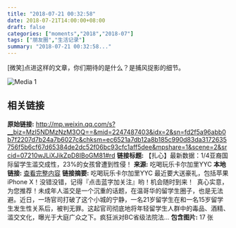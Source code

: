 ```yaml
---
title: "2018-07-21 00:32:58"
date: 2018-07-21T14:00:00+08:00
draft: false
categories: ["moments","2018","2018-07"]
tags: ["朋友圈","生活记录"]
summary: "2018-07-21 00:32:58..."
---
```


[微笑]点进这样的文章，你们期待的是什么？是捕风捉影的细节。

![Media 1](/Moments/photos/2018-07-21/201807210032580.jpg)

## 相关链接

**原始链接:** http://mp.weixin.qq.com/s?__biz=MzI5NDMzNzM3OQ==&mid=2247487403&idx=2&sn=fd2f5a96abb0b7f2207d7b24a7b6027c&chksm=ec6521a7db12a8b185c990d83da3172635756f5b6cf67d65384de2dc52f06bc93cfc1aff5dee&mpshare=1&scene=2&srcid=07210wJLiXJikZpD8IBoGM81#rd
**链接标题:** 【扎心】最新数据：1/4亚裔国际留学生滥交成性，23%的女孩曾遭到性侵！
**来源:** 吃喝玩乐卡尔加里YYC
**本地链接:** [查看完整内容](/link_content/2018/07/2018-07-21-4/link_content/)
**链接摘要:** 吃喝玩乐卡尔加里YYC 最近要大送豪礼，包括苹果 iPhone X！没错没错，记得『点击蓝字加关注』哟！机会随时到来！  真心实意，为您推荐！未成年人滥交是一个沉重的话题，在温哥华的留学生圈子，也是无法避。近日，一场官司打破了这个小城的宁静，一名21岁留学生在和一名15岁留学生发生性关系后，被判无罪。这起官司彻底地将年轻留学生人群中的毒品、酒精、滥交文化，曝光于大庭广众之下。疯狂派对BC省级法院法...
**包含图片:** 17 张

